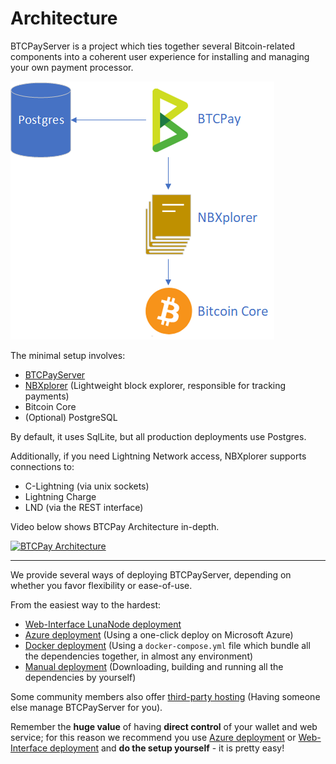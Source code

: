 # Architecture

BTCPayServer is a project which ties together several Bitcoin-related components into a coherent user experience for installing and managing your own payment processor.

![Architecture](../img/Architecture.png)

The minimal setup involves:

* [BTCPayServer](https://github.com/btcpayserver/btcpayserver)
* [NBXplorer](https://github.com/dgarage/NBXplorer) (Lightweight block explorer, responsible for tracking payments)
* Bitcoin Core
* (Optional) PostgreSQL

By default, it uses SqlLite, but all production deployments use Postgres.

Additionally, if you need Lightning Network access, NBXplorer supports connections to:

* C-Lightning (via unix sockets)
* Lightning Charge
* LND (via the REST interface)

Video below shows BTCPay Architecture in-depth.

[![BTCPay Architecture](../img/btcpay-architecture-advancing-bitcoin.png)](https://www.youtube.com/watch?v=Up0dvorzSNM)

---

We provide several ways of deploying BTCPayServer, depending on whether you favor flexibility or ease-of-use.

From the easiest way to the hardest:

* [Web-Interface LunaNode deployment](../guide/LunaNodeWebDeployment.md)
* [Azure deployment](../guide/AzureDeployment.md) (Using a one-click deploy on Microsoft Azure)
* [Docker deployment](https://github.com/btcpayserver/btcpayserver-docker/blob/master/README.md) (Using a `docker-compose.yml` file which bundle all the dependencies together, in almost any environment)
* [Manual deployment](../guide/ManualDeployment.md) (Downloading, building and running all the dependencies by yourself)

Some community members also offer [third-party hosting](../guide/ThirdPartyHosting.md) (Having someone else manage BTCPayServer for you).

Remember the **huge value** of having **direct control** of your wallet and web service; for this reason we recommend you use [Azure deployment](../guide/AzureDeployment.md) or [Web-Interface deployment](../guide/LunaNodeWebDeployment.md) and **do the setup yourself** - it is pretty easy!
